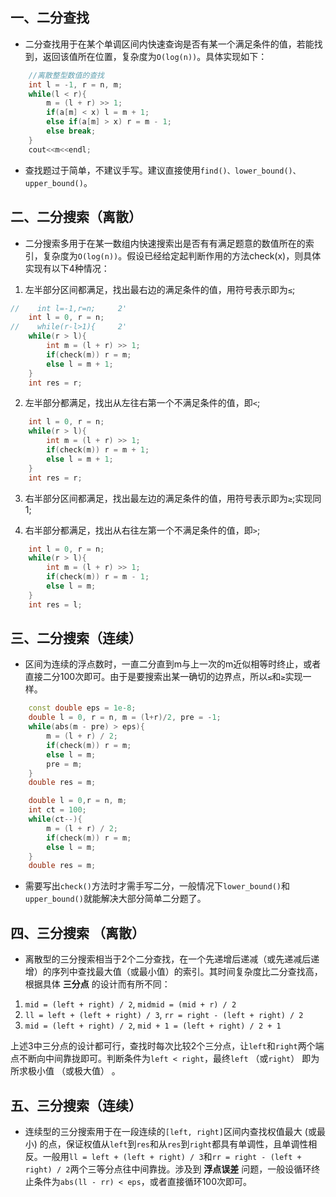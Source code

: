 ## 一、二分查找
* 二分查找用于在某个单调区间内快速查询是否有某一个满足条件的值，若能找到，返回该值所在位置，复杂度为`O(log(n))`。具体实现如下：

```c++
    //离散整型数值的查找
    int l = -1, r = n, m;
    while(l < r){
        m = (l + r) >> 1;
        if(a[m] < x) l = m + 1;
        else if(a[m] > x) r = m - 1;
        else break;
    }
    cout<<m<<endl;
```

* 查找题过于简单，不建议手写。建议直接使用`find()、lower_bound()、upper_bound()`。

## 二、二分搜索（离散）
* 二分搜索多用于在某一数组内快速搜索出是否有有满足题意的数值所在的索引，复杂度为`O(log(n))`。假设已经给定起判断作用的方法check(x)，则具体实现有以下4种情况：

1. 左半部分区间都满足，找出最右边的满足条件的值，用符号表示即为`≤`;

```c++
//    int l=-1,r=n;     2'
    int l = 0, r = n;  
//    while(r-l>1){     2'
    while(r > l){    
        int m = (l + r) >> 1;
        if(check(m)) r = m;
        else l = m + 1;
    }
    int res = r;
```

2. 左半部分都满足，找出从左往右第一个不满足条件的值，即`<`;

```c++
    int l = 0, r = n;
    while(r > l){
        int m = (l + r) >> 1;
        if(check(m)) r = m + 1;
        else l = m + 1;
    }
    int res = r;
```

3. 右半部分区间都满足，找出最左边的满足条件的值，用符号表示即为`≥`;实现同1;

4. 右半部分都满足，找出从右往左第一个不满足条件的值，即`>`;

```c++
    int l = 0, r = n;
    while(r > l){
        int m = (l + r) >> 1;
        if(check(m)) r = m - 1;
        else l = m;
    }
    int res = l;
```

## 三、二分搜索（连续）
* 区间为连续的浮点数时，一直二分直到m与上一次的m近似相等时终止，或者直接二分100次即可。由于是要搜索出某一确切的边界点，所以`≤`和`≥`实现一样。

```c++
    const double eps = 1e-8;
    double l = 0, r = n, m = (l+r)/2, pre = -1;
    while(abs(m - pre) > eps){
        m = (l + r) / 2;
        if(check(m)) r = m;
        else l = m;
        pre = m;
    }
    double res = m;
```
```c++
    double l = 0,r = n, m;
    int ct = 100;
    while(ct--){
        m = (l + r) / 2;
        if(check(m)) r = m;
        else l = m;
    }
    double res = m;
```

* 需要写出`check()`方法时才需手写二分，一般情况下`lower_bound()`和`upper_bound()`就能解决大部分简单二分题了。

## 四、三分搜索 （离散）
* 离散型的三分搜索相当于2个二分查找，在一个先递增后递减（或先递减后递增）的序列中查找最大值（或最小值）的索引。其时间复杂度比二分查找高，根据具体 **三分点** 的设计而有所不同：

1. `mid = (left + right) / 2`, `midmid = (mid + r) / 2`
2. `ll = left + (left + right) / 3`, `rr = right - (left + right) / 2`
3. `mid = (left + right) / 2`, `mid + 1 = (left + right) / 2 + 1`

上述3中三分点的设计都可行，查找时每次比较2个三分点，让`left`和`right`两个端点不断向中间靠拢即可。判断条件为`left < right`，最终`left` （或`right`） 即为所求极小值 （或极大值） 。

## 五、三分搜索（连续）
* 连续型的三分搜索用于在一段连续的`[left, right]`区间内查找权值最大 (或最小) 的点，保证权值从`left`到`res`和从`res`到`right`都具有单调性，且单调性相反。一般用`ll = left + (left + right) / 3`和`rr = right - (left + right) / 2`两个三等分点往中间靠拢。涉及到 **浮点误差** 问题，一般设循环终止条件为`abs(ll - rr) < eps`，或者直接循环100次即可。

